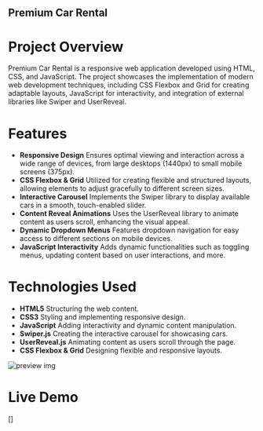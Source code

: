 ## Premium Car Rental

# Project Overview
Premium Car Rental is a responsive web application developed using HTML, CSS, and JavaScript. The project showcases the implementation of modern web development techniques, including CSS Flexbox and Grid for creating adaptable layouts, JavaScript for interactivity, and integration of external libraries like Swiper and UserReveal. 

# Features

- **Responsive Design** Ensures optimal viewing and interaction across a wide range of devices, from    large desktops (1440px) to small mobile screens (375px).
- **CSS Flexbox & Grid** Utilized for creating flexible and structured layouts, allowing elements to adjust gracefully to different screen sizes.
- **Interactive Carousel** Implements the Swiper library to display available cars in a smooth, touch-enabled slider.
- **Content Reveal Animations** Uses the UserReveal library to animate content as users scroll, enhancing the visual appeal.
- **Dynamic Dropdown Menus** Features dropdown navigation for easy access to different sections on mobile devices.
- **JavaScript Interactivity** Adds dynamic functionalities such as toggling menus, updating content based on user interactions, and more.

# Technologies Used

- **HTML5** Structuring the web content.
- **CSS3** Styling and implementing responsive design.
- **JavaScript** Adding interactivity and dynamic content manipulation.
- **Swiper.js** Creating the interactive carousel for showcasing cars.
- **UserReveal.js** Animating content as users scroll through the page.
- **CSS Flexbox & Grid** Designing flexible and responsive layouts.


![preview img](./assets/images/preview-img.png)

# Live Demo 

[]
